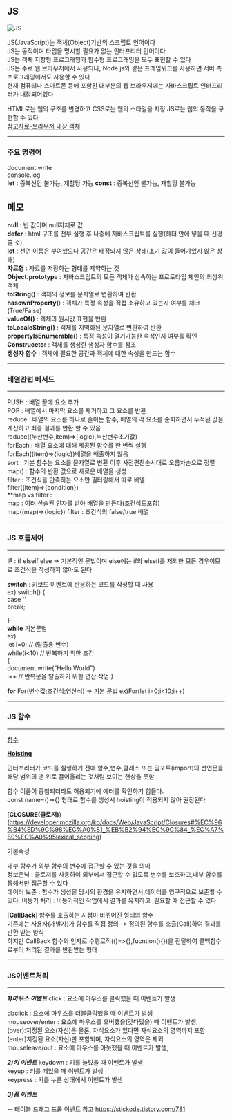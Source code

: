 JS
-----
![JS](https://github.com/sdee96/test/assets/155033213/afa9a4bf-1e3b-4307-a19a-2357b7b4ff90)


JS(JavaScript)는 객체(Object)기반의 스크립트 언어이다  
JS는 동적이며 타입을 명시할 필요가 없는 인터프리터 언어이다  
JS는 객체 지향형 프로그래밍과 함수형 프로그래밍을 모두 표현할 수 있다  
JS는 주로 웹 브라우저에서 사용되나, Node.js와 같은 프레임워크를 사용하면 서버 측 프로그래밍에서도 사용할 수 있다  
현재 컴퓨터나 스마트폰 등에 포함된 대부분의 웹 브라우저에는 자바스크립트 인터프리터가 내장되어있다  




HTML로는 웹의 구조를 변경하고 CSS로는 웹의 스타일을 지정 JS로는 웹의 동작을 구현할 수 있다  
[참고자료-브라우저 내장 객체](https://kssong.tistory.com/29)


------
### 주요 명령어   
document.write  
console.log  
**let**  : 중복선언 불가능, 재할당 가능
**const** : 중복선언 불가능, 재할당 불가능






메모 
----

**null** : 빈 값이며 null자체로 값   
**defer** : html 구조를 전부 실행 후 나중에 자바스크립트를 실행(헤더 안에 넣을 때 신경쓸 것)  
**let** : 선언 이름은 부여했으나 공간은 배정되지 않은 상태(초기 값이 들어가있지 않은 상태)    
**자료형** : 자료를 저장하는 형태를 제약하는 것    
**Object.prototyp**e : 자바스크립트의 모든 객체가 상속하는 프로토타입 체인의 최상위 객체  
**toString()** : 객체의 정보를 문자열로 변환하여 반환    
**hasownProperty(**) : 객체가 특정 속성을 직접 소유하고 있는지 여부를 체크(True/False)    
**valueOf()** : 객체의 원시값 표현을 반환  
**toLocaleString()** : 객체를 지역화된 문자열로 변환하여 반환    
**propertyIsEnumerable()** : 특정 속성이 열거가능한 속성인지 여부를 확인    
**Construceto**r : 객체를 생성한 생성자 함수를 참조    
**생성자 함수** : 객체에 필요한 공간과 객체에 대한 속성을 만드는 함수  



----------------------------------------------------------
### 배열관련 메서드
---
PUSH : 배열 끝에 요소 추가  
POP : 배열에서 마지막 요소를 제거하고 그 요소를 반환  
reduce : 배열의 요소를 하나로 줄이는 함수, 배열의 각 요소를 순회하면서 누적된 값을 계산하고 최종 결과를 반환 할 수 있음  
reduce((누산변수,item)=>{logic},누산변수초기값)   
forEach  : 배열 요소에 대해 제공된 함수를 한 번씩 실행  
forEach((item)=>{logic})배열을 배출하지 않음  
sort : 기본 함수는 요소를 문자열로 변환 이후 사전편찬순서대로 오름차순으로 정렬    
map() : 함수의 반환 값으로 새로운 배열을 생성  
filter : 조건식을 만족하는 요소만 필터링해서 따로 배열  
filter((item)=>{condition})  
**map vs filter :  
map : 여러 산술된 인자를 받아 배열을 만든다(조건식도포함)  
map((map)=>{logic})
filter : 조건식의 false/true 배열  




---
### JS 흐름제어
---
**IF** : if elseif else => 기본적인 문법이며 else에는 if와 elseif를 제외한 모든 경우이므로 조건식을 작성하지 않아도 된다  
  
**switch** : 키보드 이벤트에 반응하는 코드를 작성할 때 사용  
ex) switch() {  
  case ''    
    break;    
    
      
}  
**while**
기본문법  
ex)  
let i=0; // (탈출용 변수)  
while(i<10) // 반복하기 위한 조건  
{  
document.write("Hello  World")  
i++ // 반복문을 탈출하기 위한 연산 작업 }  
  
**for**
For(변수값;조건식;연산식) => 기본 문법
ex)For(let i=0;i<10;i++)


  


---
### JS 함수
---
[함수](https://developer.mozilla.org/ko/docs/Web/JavaScript/Reference/Functions)

[**Hoisting**](https://developer.mozilla.org/ko/docs/Glossary/Hoisting)

인터프리터가 코드를 실행하기 전에 함수,변수,클래스 또는 임포트(import)의 선언문을 해당 범위의 맨 위로 끌어올리는 것처럼 보이는 현상을 뜻함  


함수 이름이 중첩되더라도 허용되기에 에러를 확인하기 힘들다.  
const name=()=>{} 형태로 함수를 생성시 hoisting이 적용되지 않아 권장된다

[**CLOSURE(클로저)**}(https://developer.mozilla.org/ko/docs/Web/JavaScript/Closures#%EC%96%B4%ED%9C%98%EC%A0%81_%EB%B2%94%EC%9C%84_%EC%A7%80%EC%A0%95lexical_scoping) 

기본속성

내부 함수가 외부 함수의 변수에 접근할 수 있는 것을 의미  
정보은닉 : 클로저를 사용하여 외부에서 접근할 수 없도록 변수를 보호하고,내부 함수를 통해서만 접근할 수 있다  
데이터 보존 : 함수가 생성될 당시의 환경을 유지하면서,데이터를 영구적으로 보존할 수 있다.
비동기 처리 : 비동기적인 작업에서 결과를 유지하고 ,필요할 때 접근할 수 있다



[**CallBack**]
함수를 호출하는 시점이 바뀌어진 형태의 함수  
기존에는 사용자(개발자)가 함수를 직접 정의 -> 정의된 함수를 호출(Call)하여 결과를 반환 받는 방식  
하지만 CallBack 함수의 인자로 수행로직(()=>{},fucntion(){})을 전달하여 콜백함수로부터 처리된 결과를 반환받는 형태



---
### JS이벤트처리
---
***1)마우스 이벤트***
click : 요소에 마우스를 클릭헀을 때 이벤트가 발생  

dbclick : 요소에 마우스를 더블클릭했을 때 이벤트가 발생  
mouseover/enter : 요소에 마우스를 오버헀을(갖다댔을) 때 이벤트가 발생,  
(over):지정된 요소(자신)은 물론, 자식요소가 있다면 자식요소의 영역까지 포함  
(enter)지정된 요소(자신)만 포함되며, 자식요소의 영역은 제외  
mouseleave/out : 요소에 마우스를 아웃했을 때 이벤트가 발생,  

***2)키 이벤트***
keydown : 키를 눌렀을 때 이벤트가 발생  
keyup : 키를 떼었을 때 이벤트가 발생  
keypress : 키를 누른 상태에서 이벤트가 발생  

***3)폼 이벤트***



-- 
테이블 드래그 드롭 이벤트 참고
https://stickode.tistory.com/781






